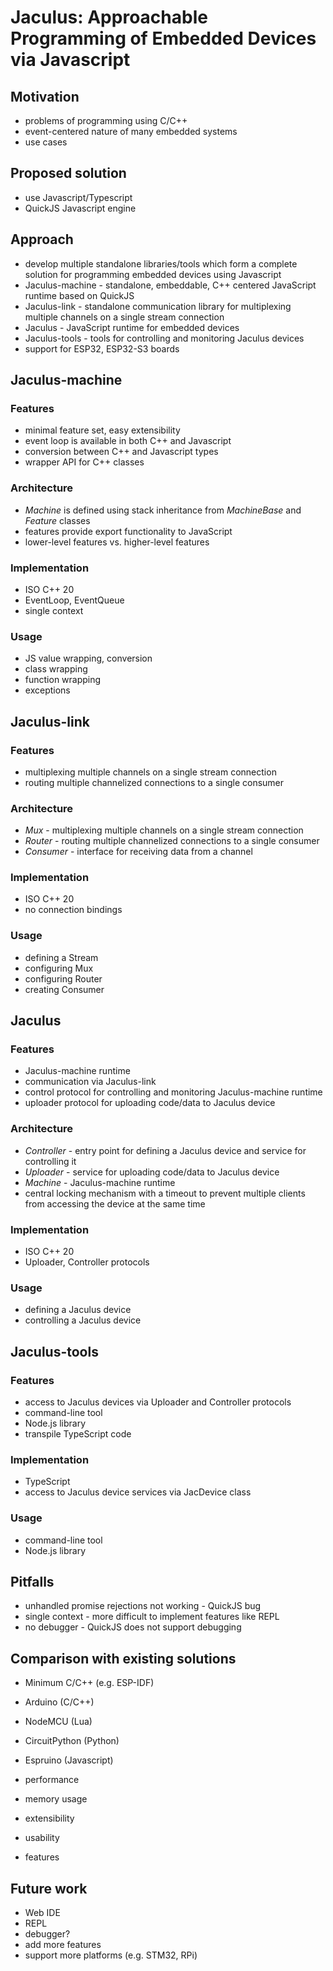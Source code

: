 # Jaculus: Approachable Programming of Embedded Devices via Javascript

## Motivation
- problems of programming using C/C++
- event-centered nature of many embedded systems
- use cases

## Proposed solution
- use Javascript/Typescript
- QuickJS Javascript engine

## Approach
- develop multiple standalone libraries/tools which form a complete solution for programming embedded devices using Javascript
- Jaculus-machine - standalone, embeddable, C++ centered JavaScript runtime based on QuickJS
- Jaculus-link - standalone communication library for multiplexing multiple channels on a single stream connection
- Jaculus - JavaScript runtime for embedded devices
- Jaculus-tools - tools for controlling and monitoring Jaculus devices
- support for ESP32, ESP32-S3 boards


## Jaculus-machine

### Features
- minimal feature set, easy extensibility
- event loop is available in both C++ and Javascript
- conversion between C++ and Javascript types
- wrapper API for C++ classes

### Architecture
- *Machine* is defined using stack inheritance from *MachineBase* and *Feature* classes
- features provide export functionality to JavaScript
- lower-level features vs. higher-level features

### Implementation
- ISO C++ 20
- EventLoop, EventQueue
- single context

### Usage
- JS value wrapping, conversion
- class wrapping
- function wrapping
- exceptions

## Jaculus-link

### Features
- multiplexing multiple channels on a single stream connection
- routing multiple channelized connections to a single consumer

### Architecture
- *Mux* - multiplexing multiple channels on a single stream connection
- *Router* - routing multiple channelized connections to a single consumer
- *Consumer* - interface for receiving data from a channel

### Implementation
- ISO C++ 20
- no connection bindings

### Usage
- defining a Stream
- configuring Mux
- configuring Router
- creating Consumer


## Jaculus

### Features
- Jaculus-machine runtime
- communication via Jaculus-link
- control protocol for controlling and monitoring Jaculus-machine runtime
- uploader protocol for uploading code/data to Jaculus device

### Architecture
- *Controller* - entry point for defining a Jaculus device and service for controlling it
- *Uploader* - service for uploading code/data to Jaculus device
- *Machine* - Jaculus-machine runtime
- central locking mechanism with a timeout to prevent multiple clients from accessing the device at the same time

### Implementation
- ISO C++ 20
- Uploader, Controller protocols

### Usage
- defining a Jaculus device
- controlling a Jaculus device


## Jaculus-tools

### Features
- access to Jaculus devices via Uploader and Controller protocols
- command-line tool
- Node.js library
- transpile TypeScript code

### Implementation
- TypeScript
- access to Jaculus device services via JacDevice class

### Usage
- command-line tool
- Node.js library


## Pitfalls
- unhandled promise rejections not working - QuickJS bug
- single context - more difficult to implement features like REPL
- no debugger - QuickJS does not support debugging


## Comparison with existing solutions
- Minimum C/C++ (e.g. ESP-IDF)
- Arduino (C/C++)
- NodeMCU (Lua)
- CircuitPython (Python)
- Espruino (Javascript)

- performance
- memory usage
- extensibility
- usability
- features


## Future work
- Web IDE
- REPL
- debugger?
- add more features
- support more platforms (e.g. STM32, RPi)
